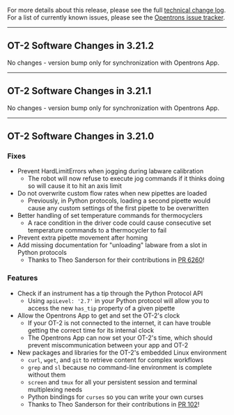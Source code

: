For more details about this release, please see the full [technical change
log][]. For a list of currently known issues, please see the [Opentrons issue tracker][].

[technical change log]: https://github.com/Opentrons/opentrons/blob/edge/CHANGELOG.md
[opentrons issue tracker]: https://github.com/Opentrons/opentrons/issues?q=is%3Aopen+is%3Aissue+label%3Abug

---

## OT-2 Software Changes in 3.21.2

No changes - version bump only for synchronization with Opentrons App.

---

## OT-2 Software Changes in 3.21.1

No changes - version bump only for synchronization with Opentrons App.

---

## OT-2 Software Changes in 3.21.0

### Fixes

- Prevent HardLimitErrors when jogging during labware calibration
  - The robot will now refuse to execute jog commands if it thinks doing so will cause it to hit an axis limit
- Do not overwrite custom flow rates when new pipettes are loaded
  - Previously, in Python protocols, loading a second pipette would cause any custom settings of the first pipette to be overwritten
- Better handling of set temperature commands for thermocyclers
  - A race condition in the driver code could cause consecutive set temperature commands to a thermocycler to fail
- Prevent extra pipette movement after homing
- Add missing documentation for "unloading" labware from a slot in Python protocols
  - Thanks to Theo Sanderson for their contributions in [PR 6260][]!

[pr 6260]: https://github.com/Opentrons/opentrons/pull/6260

### Features

- Check if an instrument has a tip through the Python Protocol API
  - Using `apiLevel: '2.7'` in your Python protocol will allow you to access the new `has_tip` property of a given pipette
- Allow the Opentrons App to get and set the OT-2's clock
  - If your OT-2 is not connected to the internet, it can have trouble getting the correct time for its internal clock
  - The Opentrons App can now set your OT-2's time, which should prevent miscommunication between your app and OT-2
- New packages and libraries for the OT-2's embedded Linux environment
  - `curl`, `wget`, and `git` to retrieve content for complex workflows
  - `grep` and `sl` because no command-line environment is complete without them
  - `screen` and `tmux` for all your persistent session and terminal multiplexing needs
  - Python bindings for `curses` so you can write your own curses
  - Thanks to Theo Sanderson for their contributions in [PR 102][]!

[pr 102]: https://github.com/Opentrons/buildroot/pull/102
